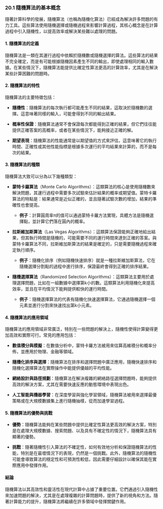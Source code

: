### **20.1 隨機算法的基本概念**

隨著計算科學的發展，隨機算法（也稱為隨機化算法）已經成為解決許多問題的有力工具。這些算法使用隨機選擇或隨機過程來影響計算過程，其核心概念是在計算過程中引入隨機性，以提高效率或解決某些難以處理的問題。

#### **1. 隨機算法的定義**

隨機算法是一類在其運行過程中依賴於隨機數或隨機選擇的算法。這些算法的結果不完全確定，而是有可能根據隨機因素產生不同的輸出，即使處理相同的輸入數據。在某些情況下，隨機算法能提供比確定性算法更高的計算效率，尤其是在解決某些計算困難的問題時。

#### **2. 隨機算法的特性**

隨機算法的主要特徵包括：

- **隨機性**：隨機算法的每次執行都可能產生不同的結果，這取決於隨機數的選擇。這意味著同樣的輸入，可能會得到不同的輸出結果。
  
- **概率性保證**：隨機算法通常不會保證每次都能得到正確的結果，但它們往往能提供正確答案的高概率，或者在某些情況下，能夠接近正確的解。

- **期望表現**：隨機算法的性能通常是以期望值的方式來評估，這意味著它的執行時間、正確性或其他性能指標是根據多次運行的平均結果來計算的，而不是每次的結果。

#### **3. 隨機算法的種類**

隨機算法大致可以分為以下幾種類型：

- **蒙特卡羅算法**（Monte Carlo Algorithms）：這類算法的核心是使用隨機數來解決問題，其運行過程中需要多次試驗來估計結果的概率或期望值。蒙特卡羅算法的特點是：結果通常是近似正確的，並且隨著試驗次數的增加，結果的準確性也會提高。

  - **例子**：計算圓周率π的值可以通過蒙特卡羅方法實現，具體方法是隨機選擇點，並計算它們落在圓內的概率。

- **拉斯維加斯算法**（Las Vegas Algorithms）：這類算法保證能夠正確地給出結果，但其執行時間是隨機的，可能需要不同的運行時間來達到正確的答案。與蒙特卡羅算法不同，拉斯維加斯算法的結果是確定的，只是需要隨機過程來確定執行順序。

  - **例子**：隨機化排序（例如隨機快速排序）就是一種拉斯維加斯算法，它在隨機選擇分割點的過程中進行排序，保證最終會得到正確的排序結果。

- **隨機選擇算法**（Randomized Selection Algorithms）：這類算法主要用於處理選擇問題，比如在一組數據中選擇第k小的數。這類算法利用隨機化來提高效率，並且在平均情況下能夠提供較快的運行時間。

  - **例子**：隨機選擇算法的代表有隨機化快速選擇算法，它通過隨機選擇一個元素並進行分割來快速找出第k小元素。

#### **4. 隨機算法的應用領域**

隨機算法的應用領域非常廣泛，特別在一些問題的解決上，隨機性使得計算變得更加高效和實際可行。常見的應用包括：

- **數值積分與模擬**：在數值分析中，蒙特卡羅方法被用來估算高維積分和概率分佈，並應用於物理、金融等領域。

- **隨機化排序與選擇**：隨機算法在排序和選擇問題中廣泛應用，隨機快速排序和隨機化選擇算法在實際操作中能提供優越的平均性能。

- **網絡設計與路徑規劃**：隨機算法在解決複雜的網絡路徑選擇問題時，能夠提供高效的解決方案，尤其在需要快速反應的動態環境中表現出色。

- **人工智能與機器學習**：在深度學習與強化學習領域，隨機算法被用來選擇最優策略或在大規模數據集上進行隨機抽樣，從而加速學習過程。

#### **5. 隨機算法的優勢與挑戰**

- **優勢**：隨機算法能夠在某些問題中提供比確定性算法更高效的解決方案，特別是在處理大規模數據、搜索問題、以及具有不確定性的情況下，隨機算法具有顯著的優勢。

- **挑戰**：隨著隨機性引入算法的不確定性，如何有效地分析和保證隨機算法的性能，特別是在最壞情況下的表現，仍然是一個挑戰。此外，隨機算法的隨機性可能會導致算法的穩定性和可預測性較低，因此需要仔細設計以確保其能在實際應用中發揮作用。

#### **結論**

隨機算法以其高效性和靈活性在現代計算中占據了重要位置。它們通過引入隨機性來加速問題的解決，尤其是在處理複雜的計算問題時，提供了新的視角和方法。隨著計算能力的提升，隨機算法將繼續在許多領域中發揮關鍵作用。